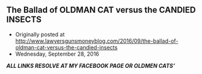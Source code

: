 ## The Ballad of OLDMAN CAT versus the CANDIED INSECTS

 * Originally posted at http://www.lawyersgunsmoneyblog.com/2016/09/the-ballad-of-oldman-cat-versus-the-candied-insects
 * Wednesday, September 28, 2016

_**ALL LINKS RESOLVE AT MY FACEBOOK PAGE OR OLDMEN CATS’**_